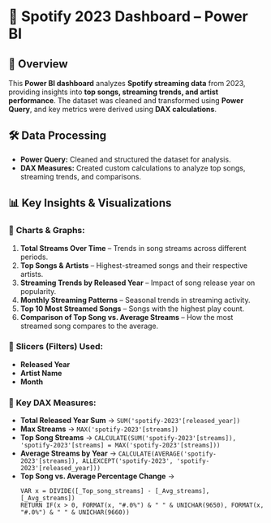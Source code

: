 # 🎵 Spotify 2023 Dashboard – Power BI  

## 📌 Overview  
This **Power BI dashboard** analyzes **Spotify streaming data** from 2023, providing insights into **top songs, streaming trends, and artist performance**. The dataset was cleaned and transformed using **Power Query**, and key metrics were derived using **DAX calculations**.  

## 🛠 Data Processing  
- **Power Query:** Cleaned and structured the dataset for analysis.  
- **DAX Measures:** Created custom calculations to analyze top songs, streaming trends, and comparisons.  

## 📊 Key Insights & Visualizations  
### 🔹 **Charts & Graphs:**  
1. **Total Streams Over Time** – Trends in song streams across different periods.  
2. **Top Songs & Artists** – Highest-streamed songs and their respective artists.  
3. **Streaming Trends by Released Year** – Impact of song release year on popularity.  
4. **Monthly Streaming Patterns** – Seasonal trends in streaming activity.  
5. **Top 10 Most Streamed Songs** – Songs with the highest play count.  
6. **Comparison of Top Song vs. Average Streams** – How the most streamed song compares to the average.  

### 🔹 **Slicers (Filters) Used:**  
- **Released Year**  
- **Artist Name**  
- **Month**  

### 🔹 **Key DAX Measures:**  
- **Total Released Year Sum** → `SUM('spotify-2023'[released_year])`  
- **Max Streams** → `MAX('spotify-2023'[streams])`  
- **Top Song Streams** → `CALCULATE(SUM('spotify-2023'[streams]), 'spotify-2023'[streams] = MAX('spotify-2023'[streams]))`  
- **Average Streams by Year** → `CALCULATE(AVERAGE('spotify-2023'[streams]), ALLEXCEPT('spotify-2023', 'spotify-2023'[released_year]))`  
- **Top Song vs. Average Percentage Change** →  
  ```DAX
  VAR x = DIVIDE([_Top_song_streams] - [_Avg_streams], [_Avg_streams])  
  RETURN IF(x > 0, FORMAT(x, "#.0%") & " " & UNICHAR(9650), FORMAT(x, "#.0%") & " " & UNICHAR(9660))  
